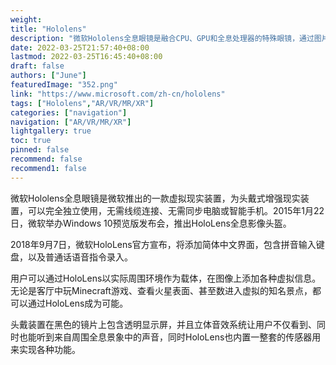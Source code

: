 ```yaml
---
weight: 
title: "Hololens"
description: "微软Hololens全息眼镜是融合CPU、GPU和全息处理器的特殊眼镜，通过图片影像和声音，让用户在家中就能进入全虚世界，以周边环境为载体进行全息体验。"
date: 2022-03-25T21:57:40+08:00
lastmod: 2022-03-25T16:45:40+08:00
draft: false
authors: ["June"]
featuredImage: "352.png"
link: "https://www.microsoft.com/zh-cn/hololens"
tags: ["Hololens","AR/VR/MR/XR"]
categories: ["navigation"]
navigation: ["AR/VR/MR/XR"]
lightgallery: true
toc: true
pinned: false
recommend: false
recommend1: false
---
```

微软Hololens全息眼镜是微软推出的一款虚拟现实装置，为头戴式增强现实装置，可以完全独立使用，无需线缆连接、无需同步电脑或智能手机。2015年1月22日，微软举办Windows 10预览版发布会，推出HoloLens全息影像头盔。

2018年9月7日，微软HoloLens官方宣布，将添加简体中文界面，包含拼音输入键盘，以及普通话语音指令录入。

用户可以通过HoloLens以实际周围环境作为载体，在图像上添加各种虚拟信息。无论是客厅中玩Minecraft游戏、查看火星表面、甚至数进入虚拟的知名景点，都可以通过HoloLens成为可能。

头戴装置在黑色的镜片上包含透明显示屏，并且立体音效系统让用户不仅看到、同时也能听到来自周围全息景象中的声音，同时HoloLens也内置一整套的传感器用来实现各种功能。

